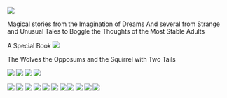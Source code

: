 

![](images/sometrainTT.png)

Magical stories from the Imagination of Dreams
And several from Strange and Unusual Tales to Boggle the Thoughts of the Most Stable Adults

A Special Book
![](images/wolves.png)

The Wolves the Opposums and the Squirrel with Two Tails

![](images/RingofSkeletons.jpg) ![](images/curse.jpg) ![](images/Bridge1.jpg) ![](images/godivawhata.jpg)

![](images/lady.jpg) ![](images/searchblackrose.jpg) ![](images/wizard.jpg) ![](images/tomturkey.jpg) 
![](images/unicorns.jpg)  ![](images/treasure.jpg) ![](images/summer.jpg)![](images/blackcats.jpg)
![](images/skeleton.png) ![](images/shipBirds.png) ![](images/cattmouseM.png)
